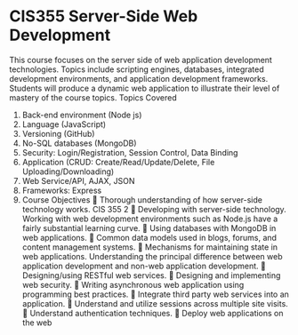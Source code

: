 # CIS355 Server-Side Web Development
This course focuses on the server side of web application development technologies. Topics
include scripting engines, databases, integrated development environments, and application
development frameworks. Students will produce a dynamic web application to illustrate their
level of mastery of the course topics.
Topics Covered
1. Back-end environment (Node js)
2. Language (JavaScript)
3. Versioning (GitHub)
4. No-SQL databases (MongoDB)
5. Security: Login/Registration, Session Control, Data Binding
6. Application (CRUD: Create/Read/Update/Delete, File Uploading/Downloading)
7. Web Service/API, AJAX, JSON
8. Frameworks: Express
9. Course Objectives
 Thorough understanding of how server-side technology works.
CIS 355
2
 Developing with server-side technology. Working with web development environments
such as Node.js have a fairly substantial learning curve.
 Using databases with MongoDB in web applications.
 Common data models used in blogs, forums, and content management systems.
 Mechanisms for maintaining state in web applications. Understanding the principal
difference between web application development and non-web application development.
 Designing/using RESTful web services.
 Designing and implementing web security.
 Writing asynchronous web application using programming best practices.
 Integrate third party web services into an application.
 Understand and utilize sessions across multiple site visits.
 Understand authentication techniques.
 Deploy web applications on the web
